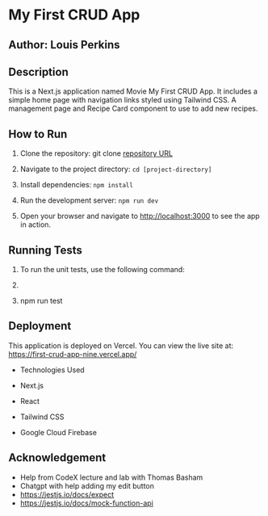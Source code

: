 # My First CRUD App

## Author: Louis Perkins

## Description

This is a Next.js application named Movie My First CRUD App. It includes a simple home page with navigation links styled using Tailwind CSS. A management page and Recipe Card component to use to add new recipes.

## How to Run

1. Clone the repository: git clone [repository URL](https://github.com/laperkins2/first-crud-app.git)

2. Navigate to the project directory: `cd [project-directory]`

3. Install dependencies: `npm install`

4. Run the development server: `npm run dev`

5. Open your browser and navigate to [http://localhost:3000](http://localhost:300) to see the app in action.

## Running Tests

1. To run the unit tests, use the following command:

2. ```bash

   ```

3. npm run test

## Deployment

This application is deployed on Vercel. You can view the live site at: <https://first-crud-app-nine.vercel.app/>

- Technologies Used

- Next.js

- React

- Tailwind CSS

- Google Cloud Firebase

## Acknowledgement

- Help from CodeX lecture and lab with Thomas Basham
- Chatgpt with help adding my edit button
- <https://jestjs.io/docs/expect>
- <https://jestjs.io/docs/mock-function-api>
